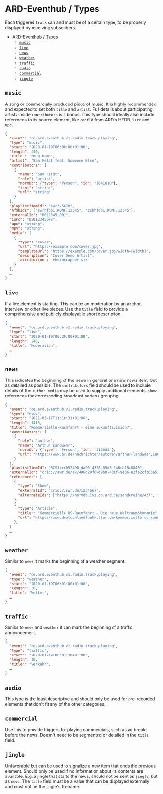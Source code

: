 # ARD-Eventhub / Types

Each triggered `track` can and must be of a certain type, to be properly displayed by receiving subscribers.

- [ARD-Eventhub / Types](#ard-eventhub--types)
  - [`music`](#music)
  - [`live`](#live)
  - [`news`](#news)
  - [`weather`](#weather)
  - [`traffic`](#traffic)
  - [`audio`](#audio)
  - [`commercial`](#commercial)
  - [`jingle`](#jingle)

## `music`

A song or commercially produced piece of music. It is highly recommended and expected to set both `title` and `artist`. Full details about participating artists inside `contributors` is a bonus. This type should ideally also include references to its source element, like `confId` from ARD's HFDB, `isrc` and `upc`.

```json
{
  "event": "de.ard.eventhub.v1.radio.track.playing",
  "type": "music",
  "start": "2020-01-19T06:00:00+01:00",
  "length": 240,
  "title": "Song name",
  "artist": "Sam Feldt feat. Someone Else",
  "contributors": [
    {
      "name": "Sam Feldt",
      "role": "artist",
      "normDb": {"type": "Person", "id": "1641010"},
      "isni": "string",
      "url": "string"
    }
  ],
  "playlistItemId": "swr3-5678",
  "hfdbIds": ["swrhfdb1.KONF.12345", "zskhfdb1.KONF.12345"],
  "externalId": "M012345.001",
  "isrc": "DE012345678",
  "upc": "string",
  "mpn": "string",
  "media": [
    {
      "type": "cover",
      "url": "https://example.com/cover.jpg",
      "templateUrl": "https://example.com/cover.jpg?width={width}",
      "description": "Cover Demo Artist",
      "attribution": "Photographer XYZ"
    }
  ],
  … 
}
```

## `live`

If a live element is starting. This can be an moderation by an anchor, interview or other live pieces. Use the `title` field to provide a comprehensive and publicly displayable short description.

```json
{
  "event": "de.ard.eventhub.v1.radio.track.playing",
  "type": "live",
  "start": "2020-01-19T06:20:00+01:00",
  "length": 240,
  "title": "Moderation",
  … 
}
```

## `news`

This indicates the beginning of the news in general or a new news item. Get as detailed as possible. The `contributors` field should be used to include details of the `author`. `media` may be used to supply additional elements. `show` references the correspoding broadcast series / grouping.

```json
{
  "event": "de.ard.eventhub.v1.radio.track.playing",
  "type": "news",
  "start": "2021-03-17T11:10:31+01:00",
  "length": 1415,
  "title": "Kommerzielle-Raumfahrt - eine Zukunftsvision?",
  "contributors": [
    {
      "role": "author",
      "name": "Arthur Landwehr",
      "normDb": {"type": "Person", "id": "212083"},
      "url": "https://www.br.de/nachrichten/autoren/arthur-landwehr,1e00eef2-ccc3-4250-9611-13436160c8b5"
    }
  ],
  "playlistItemId": "BCS1:cd052498-da90-4308-85d3-046cb15c6840",
  "externalId": "crid://swr.de/av/406d20f0-d9b8-431f-9e36-e2fa2cf263a5",
  "references": [
    {
      "type": "Show",
      "externalId": "crid://swr.de/1234567",
      "alternateIds": ["https://normdb.ivz.cn.ard.de/sendereihe/427", "urn:ard:show:027708befb6bfe14", "brid://br.de/broadcastSeries/1235"]
    },
    {
      "type": "Article",
      "title": "Kommerzielle US-Raumfahrt – Die neue Weltraumökonomie",
      "url": "https://www.deutschlandfunkkultur.de/kommerzielle-us-raumfahrt-die-neue-weltraumoekonomie-100.html"
    },
  ]
  … 
}
```

## `weather`

Similar to `news` it marks the beginning of a weather segment.

```json
{
  "event": "de.ard.eventhub.v1.radio.track.playing",
  "type": "weather",
  "start": "2020-01-19T06:03:00+01:00",
  "length": 30,
  "title": "Wetter",
  … 
}
```

## `traffic`

Similar to `news` and `weather` it can mark the beginning of a traffic announcement.

```json
{
  "event": "de.ard.eventhub.v1.radio.track.playing",
  "type": "traffic",
  "start": "2020-01-19T06:03:30+01:00",
  "length": 10,
  "title": "Verkehr",
  … 
}
```

## `audio`

This type is the least descriptive and should only be used for pre-recorded elements that don't fit any of the other categories.

## `commercial`

Use this to provide triggers for playing commercials, such as ad breaks before the news. Doesn't need to be segmented or detailed in the `title` field.

## `jingle`

Unfavorable but can be used to signalize a new item that ends the previous element. Should only be used if no information about its contents are available. E.g. a jingle that starts the news, should not be sent as `jingle`, but as `news`. The `title` field must be a value that can be displayed externally and must not be the jingle's filename.
